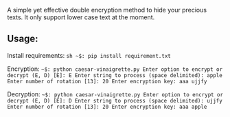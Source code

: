 A simple yet effective double encryption method to hide your precious texts. It
only support lower case text at the moment.

## Usage:
Install requirements:
    ```sh
    ~$: pip install requirement.txt
    ```

Encryption:
    ```
    ~$: python caesar-vinaigrette.py
    Enter option to encrypt or decrypt (E, D) [E]: E
    Enter string to process (space delimited): apple
    Enter number of rotation [13]: 20
    Enter encryption key: aaa
    ujjfy
    ```

Decryption:
    ```
    ~$: python caesar-vinaigrette.py
    Enter option to encrypt or decrypt (E, D) [E]: D
    Enter string to process (space delimited): ujjfy
    Enter number of rotation [13]: 20
    Enter encryption key: aaa
    apple
    ```

